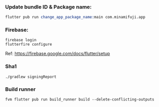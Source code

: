 ### Update bundle ID & Package name:
```s
flutter pub run change_app_package_name:main com.minamifuji.app
```

### Firebase:
```
firebase login
flutterfire configure
```

Ref: https://firebase.google.com/docs/flutter/setup

### Sha1
```
./gradlew signingReport
```

### Build runner
```
fvm flutter pub run build_runner build --delete-conflicting-outputs
```